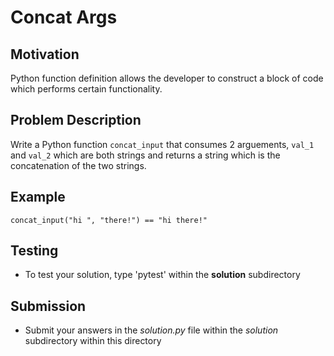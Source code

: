 # Concat Args

## Motivation
Python function definition allows the developer to construct a block of code which performs certain functionality. 

## Problem Description
Write a Python function `concat_input` that consumes 2 arguements, `val_1` and `val_2` which are both strings and returns a string which
is the concatenation of the two strings.

## Example
```
concat_input("hi ", "there!") == "hi there!"
```

## Testing
* To test your solution, type 'pytest' within the **solution** subdirectory

## Submission
* Submit your answers in the *solution.py* file within the *solution* subdirectory within this directory

